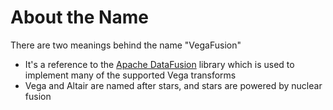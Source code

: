 # About the Name
There are two meanings behind the name "VegaFusion"
 - It's a reference to the [Apache DataFusion](https://github.com/apache/datafusion) library which is used to implement many of the supported Vega transforms
 - Vega and Altair are named after stars, and stars are powered by nuclear fusion
